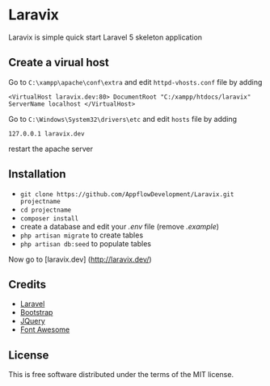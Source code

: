 # Laravix
Laravix is simple quick start Laravel 5 skeleton application

## Create a virual host ##

Go to `C:\xampp\apache\conf\extra` and edit `httpd-vhosts.conf` file by adding

`<VirtualHost laravix.dev:80>
DocumentRoot "C:/xampp/htdocs/laravix"
ServerName localhost
</VirtualHost>`

Go to `C:\Windows\System32\drivers\etc` and edit `hosts` file by adding

`127.0.0.1 laravix.dev`

restart the apache server

## Installation ##

* `git clone https://github.com/AppflowDevelopment/Laravix.git projectname`
* `cd projectname`
* `composer install`
* create a database and edit your *.env* file (remove *.example*)
* `php artisan migrate` to create tables
* `php artisan db:seed` to populate tables

Now go to [laravix.dev] (http://laravix.dev/)

## Credits ##

- [Laravel](https://laravel.com/)
- [Bootstrap](https://getbootstrap.com/)
- [JQuery](https://jquery.com/)
- [Font Awesome](http://fontawesome.io/)

## License ##
This is free software distributed under the terms of the MIT license.
